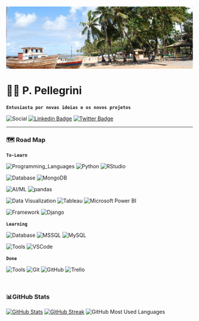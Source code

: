 ![Paulo's GitHub Banner](./image/praia-forte.png)
# 🏡👋 P. Pellegrini

**`Entusiasta por novas ideias e os novos projetos`**

![Social](https://img.shields.io/badge/Social-Social?style=flat-square&color=86888A)
[![Linkedin Badge](https://img.shields.io/badge/Linkedin-Profile?style=flat-square&logo=Linkedin&logoColor=white&color=0A66C2)](https://www.linkedin.com/in/pspellegrini)
[![Twitter Badge](https://img.shields.io/badge/Twitter-Profile?style=flat-square&logo=twitter&logoColor=white&color=1DA1F2)](https://twitter.com/pspellegrini)
<p>

---
### 🗺️ Road Map
**`To-Learn`**

![Programming_Languages](https://img.shields.io/badge/Programming_Languages-Code?style=flat-square&color=86888A)
![Python](https://img.shields.io/badge/Python-informational?style=flat-square&logo=Python&logoColor=white&color=3776AB)
![RStudio](https://img.shields.io/badge/RStudio-informational?style=flat-square&logo=RStudio&logoColor=white&color=75AADB)
<p>

![Database](https://img.shields.io/badge/Database-DB?style=flat-square&color=86888A)
![MongoDB](https://img.shields.io/badge/MongoDB-DB?style=flat-square&logo=MongoDB&logoColor=white&color=47A248)
<p>

![AI/ML](https://img.shields.io/badge/AI/ML-AI?style=flat-square&color=86888A)
![pandas](https://img.shields.io/badge/pandas-AI?style=flat-square&logo=pandas&logoColor=white&color=150458)
<p>

![Data Visualization](https://img.shields.io/badge/Data_Visualization-DV?style=flat-square&color=86888A)
![Tableau](https://img.shields.io/badge/Tableau-DV?style=flat-square&logo=Tableau&logoColor=white&color=E97627)
![Microsoft Power BI](https://img.shields.io/badge/Power_BI-DV?style=flat-square&logo=PowerBI&logoColor=white&color=F2C811)
<p>

![Framework](https://img.shields.io/badge/Framework-Frame?style=flat-square&color=86888A)
![Django](https://img.shields.io/badge/Django-Frame?style=flat-square&logo=Django&logoColor=white&color=2496ED)
<p>

**`Learning`**
<p>

![Database](https://img.shields.io/badge/Database-DB?style=flat-square&color=86888A)
![MSSQL](https://img.shields.io/badge/MSSQL-DBstyle=flat-square&logo=Microsoft-SQL-Server&logoColor=white&color=CC2927)
![MySQL](https://img.shields.io/badge/MySQL-DB?style=flat-square&logo=MySQL&logoColor=white&color=4479A1)
<p>

![Tools](https://img.shields.io/badge/Tools-Tools?style=flat-square&color=86888A)
![VSCode](https://img.shields.io/badge/VS_Code-Tools?style=flat-square&logo=VisualStudioCode&logoColor=white&color=007ACC)
<p>

**`Done`**
<p>

![Tools](https://img.shields.io/badge/Tools-Code?style=flat-square&color=86888A)
![Git](https://img.shields.io/badge/Git-informational?style=flat-square&logo=Git&logoColor=white&color=F05032)
![GitHub](https://img.shields.io/badge/GitHub-informational?style=flat-square&logo=GitHub&logoColor=white&color=181717)
![Trello](https://img.shields.io/badge/Trello-informational?style=flat-square&logo=Trello&logoColor=white&color=0052CC)

<BR>

### 📊GitHub Stats
[![GitHub Stats](https://github-readme-stats.vercel.app/api?username=pspellegrini&count_private=true&show_icons=true&theme=dracula&hide_border=true)](https://github.com/pspellegrini/github-readme-stats)
[![GitHub Streak](https://streak-stats.demolab.com?user=pspellegrini&theme=dracula&hide_border=true&date_format=j%20M%5B%20Y%5D&mode=weekly)](https://git.io/streak-stats)
![GitHub Most Used Languages](https://github-readme-stats.vercel.app/api/top-langs/?username=pspellegrini&layout=compact&theme=dracula&hide_border=true)


